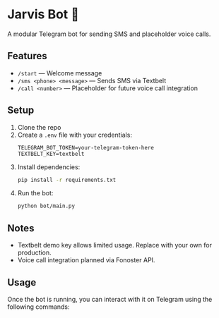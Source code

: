 # Jarvis Bot 🤖
A modular Telegram bot for sending SMS and placeholder voice calls.
## Features
- `/start` — Welcome message
- `/sms <phone> <message>` — Sends SMS via Textbelt
- `/call <number>` — Placeholder for future voice call integration
## Setup
1. Clone the repo
2. Create a `.env` file with your credentials:
   ```
   TELEGRAM_BOT_TOKEN=your-telegram-token-here
   TEXTBELT_KEY=textbelt
   ```
3. Install dependencies:
   ```bash
   pip install -r requirements.txt
   ```
4. Run the bot:
   ```bash
   python bot/main.py
   ```

## Notes
- Textbelt demo key allows limited usage. Replace with your own for production.
- Voice call integration planned via Fonoster API.

## Usage
Once the bot is running, you can interact with it on Telegram using the following commands:
